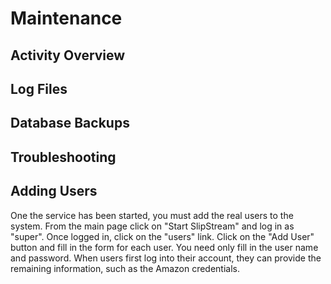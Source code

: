 
# Maintenance

## Activity Overview

## Log Files

## Database Backups

## Troubleshooting

## Adding Users

One the service has been started, you must add the real users to the
system. From the main page click on "Start SlipStream" and log in as
"super". Once logged in, click on the "users" link. Click on the "Add
User" button and fill in the form for each user. You need only fill in
the user name and password. When users first log into their account,
they can provide the remaining information, such as the Amazon
credentials.

